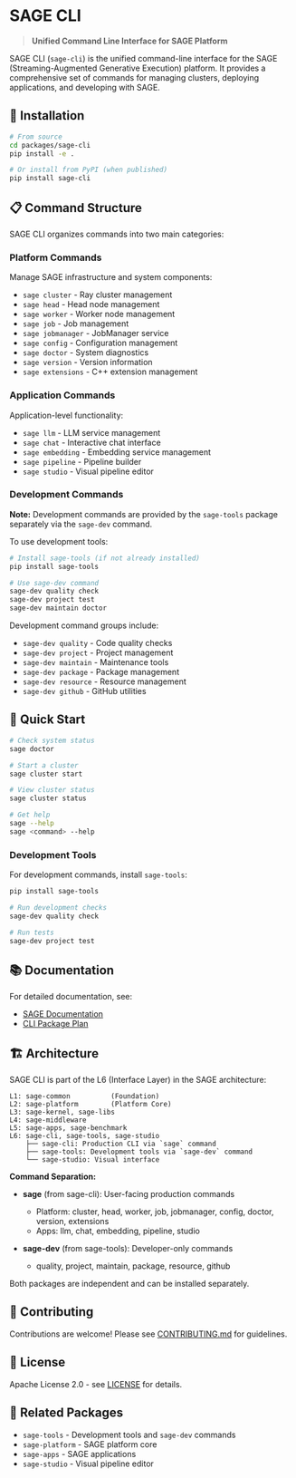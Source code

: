 # SAGE CLI

> **Unified Command Line Interface for SAGE Platform**

SAGE CLI (`sage-cli`) is the unified command-line interface for the SAGE (Streaming-Augmented
Generative Execution) platform. It provides a comprehensive set of commands for managing clusters,
deploying applications, and developing with SAGE.

## 🚀 Installation

```bash
# From source
cd packages/sage-cli
pip install -e .

# Or install from PyPI (when published)
pip install sage-cli
```

## 📋 Command Structure

SAGE CLI organizes commands into two main categories:

### Platform Commands

Manage SAGE infrastructure and system components:

- `sage cluster` - Ray cluster management
- `sage head` - Head node management
- `sage worker` - Worker node management
- `sage job` - Job management
- `sage jobmanager` - JobManager service
- `sage config` - Configuration management
- `sage doctor` - System diagnostics
- `sage version` - Version information
- `sage extensions` - C++ extension management

### Application Commands

Application-level functionality:

- `sage llm` - LLM service management
- `sage chat` - Interactive chat interface
- `sage embedding` - Embedding service management
- `sage pipeline` - Pipeline builder
- `sage studio` - Visual pipeline editor

### Development Commands

**Note:** Development commands are provided by the `sage-tools` package separately via the
`sage-dev` command.

To use development tools:

```bash
# Install sage-tools (if not already installed)
pip install sage-tools

# Use sage-dev command
sage-dev quality check
sage-dev project test
sage-dev maintain doctor
```

Development command groups include:

- `sage-dev quality` - Code quality checks
- `sage-dev project` - Project management
- `sage-dev maintain` - Maintenance tools
- `sage-dev package` - Package management
- `sage-dev resource` - Resource management
- `sage-dev github` - GitHub utilities

## 🔧 Quick Start

```bash
# Check system status
sage doctor

# Start a cluster
sage cluster start

# View cluster status
sage cluster status

# Get help
sage --help
sage <command> --help
```

### Development Tools

For development commands, install `sage-tools`:

```bash
pip install sage-tools

# Run development checks
sage-dev quality check

# Run tests
sage-dev project test
```

## 📚 Documentation

For detailed documentation, see:

- [SAGE Documentation](https://intellistream.github.io/SAGE)
- [CLI Package Plan](../../docs/dev-notes/architecture/SAGE_CLI_PACKAGE_PLAN.md)

## 🏗️ Architecture

SAGE CLI is part of the L6 (Interface Layer) in the SAGE architecture:

```
L1: sage-common          (Foundation)
L2: sage-platform        (Platform Core)
L3: sage-kernel, sage-libs
L4: sage-middleware
L5: sage-apps, sage-benchmark
L6: sage-cli, sage-tools, sage-studio
    ├── sage-cli: Production CLI via `sage` command
    ├── sage-tools: Development tools via `sage-dev` command
    └── sage-studio: Visual interface
```

**Command Separation:**

- **sage** (from sage-cli): User-facing production commands

  - Platform: cluster, head, worker, job, jobmanager, config, doctor, version, extensions
  - Apps: llm, chat, embedding, pipeline, studio

- **sage-dev** (from sage-tools): Developer-only commands

  - quality, project, maintain, package, resource, github

Both packages are independent and can be installed separately.

## 🤝 Contributing

Contributions are welcome! Please see [CONTRIBUTING.md](../../CONTRIBUTING.md) for guidelines.

## 📄 License

Apache License 2.0 - see [LICENSE](../../LICENSE) for details.

## 🔗 Related Packages

- `sage-tools` - Development tools and `sage-dev` commands
- `sage-platform` - SAGE platform core
- `sage-apps` - SAGE applications
- `sage-studio` - Visual pipeline editor
